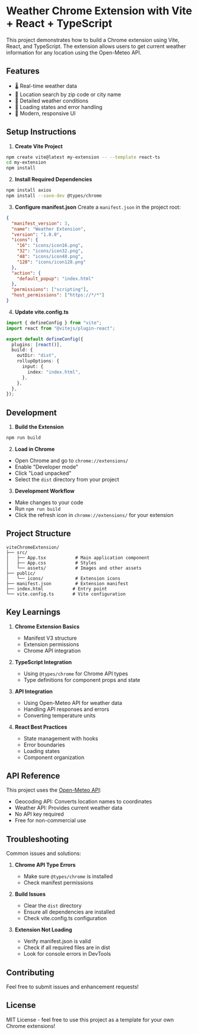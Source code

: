 # Weather Chrome Extension with Vite + React + TypeScript

This project demonstrates how to build a Chrome extension using Vite, React, and TypeScript. The extension allows users to get current weather information for any location using the Open-Meteo API.

## Features

- 🌡️ Real-time weather data
- 📍 Location search by zip code or city name
- 🌈 Detailed weather conditions
- 🔄 Loading states and error handling
- 🎨 Modern, responsive UI

## Setup Instructions

1. **Create Vite Project**

```bash
npm create vite@latest my-extension -- --template react-ts
cd my-extension
npm install
```

2. **Install Required Dependencies**

```bash
npm install axios
npm install --save-dev @types/chrome
```

3. **Configure manifest.json**
   Create a `manifest.json` in the project root:

```json
{
  "manifest_version": 3,
  "name": "Weather Extension",
  "version": "1.0.0",
  "icons": {
    "16": "icons/icon16.png",
    "32": "icons/icon32.png",
    "48": "icons/icon48.png",
    "128": "icons/icon128.png"
  },
  "action": {
    "default_popup": "index.html"
  },
  "permissions": ["scripting"],
  "host_permissions": ["https://*/*"]
}
```

4. **Update vite.config.ts**

```typescript
import { defineConfig } from "vite";
import react from "@vitejs/plugin-react";

export default defineConfig({
  plugins: [react()],
  build: {
    outDir: "dist",
    rollupOptions: {
      input: {
        index: "index.html",
      },
    },
  },
});
```

## Development

1. **Build the Extension**

```bash
npm run build
```

2. **Load in Chrome**

- Open Chrome and go to `chrome://extensions/`
- Enable "Developer mode"
- Click "Load unpacked"
- Select the `dist` directory from your project

3. **Development Workflow**

- Make changes to your code
- Run `npm run build`
- Click the refresh icon in `chrome://extensions/` for your extension

## Project Structure

```
viteChromeExtension/
├── src/
│   ├── App.tsx           # Main application component
│   ├── App.css           # Styles
│   └── assets/           # Images and other assets
├── public/
│   └── icons/            # Extension icons
├── manifest.json         # Extension manifest
├── index.html           # Entry point
└── vite.config.ts       # Vite configuration
```

## Key Learnings

1. **Chrome Extension Basics**

   - Manifest V3 structure
   - Extension permissions
   - Chrome API integration

2. **TypeScript Integration**

   - Using `@types/chrome` for Chrome API types
   - Type definitions for component props and state

3. **API Integration**

   - Using Open-Meteo API for weather data
   - Handling API responses and errors
   - Converting temperature units

4. **React Best Practices**
   - State management with hooks
   - Error boundaries
   - Loading states
   - Component organization

## API Reference

This project uses the [Open-Meteo API](https://open-meteo.com/):

- Geocoding API: Converts location names to coordinates
- Weather API: Provides current weather data
- No API key required
- Free for non-commercial use

## Troubleshooting

Common issues and solutions:

1. **Chrome API Type Errors**

   - Make sure `@types/chrome` is installed
   - Check manifest permissions

2. **Build Issues**

   - Clear the `dist` directory
   - Ensure all dependencies are installed
   - Check vite.config.ts configuration

3. **Extension Not Loading**
   - Verify manifest.json is valid
   - Check if all required files are in dist
   - Look for console errors in DevTools

## Contributing

Feel free to submit issues and enhancement requests!

## License

MIT License - feel free to use this project as a template for your own Chrome extensions!
